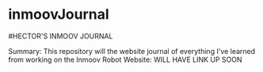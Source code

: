 # inmoovJournal
#HECTOR'S INMOOV JOURNAL

Summary: This repository will the website journal of everything I've learned from working on the Inmoov Robot
Website: WILL HAVE LINK UP SOON
